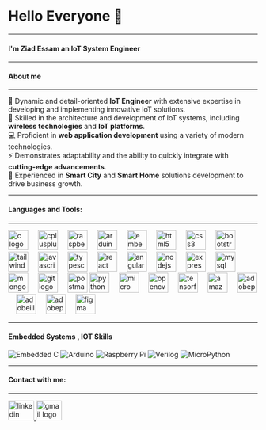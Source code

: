 <h1> Hello Everyone 👋 </h1>

______________________________________________________________________________________________________________________________________________________________


<h4 align="left"> I'm Ziad Essam an IoT System Engineer </h4>

______________________________________________________________________________________________________________________________________________________________

<h4 align="left">About me </h4>

______________________________________________________________________________________________________________________________________________________________

🚀 Dynamic and detail-oriented **IoT Engineer** with extensive expertise in developing and implementing innovative IoT solutions.  
📡 Skilled in the architecture and development of IoT systems, including **wireless technologies** and **IoT platforms**.  
💻 Proficient in **web application development** using a variety of modern technologies.  
⚡ Demonstrates adaptability and the ability to quickly integrate with **cutting-edge advancements**.  
🌆 Experienced in **Smart City** and **Smart Home** solutions development to drive business growth.  

______________________________________________________________________________________________________________________________________________________________


<h4 align="left"> Languages and Tools: </h4>

______________________________________________________________________________________________________________________________________________________________

<div align="left">
  <img src="https://skillicons.dev/icons?i=c" height="40"  width="40" alt="c logo"  />
  <img width="12" />
  <img src="https://cdn.jsdelivr.net/gh/devicons/devicon/icons/cplusplus/cplusplus-original.svg" height="40" width="40" alt="cplusplus logo"  />
  <img width="12" />
  <img src="https://cdn.jsdelivr.net/gh/devicons/devicon/icons/raspberrypi/raspberrypi-original.svg" height="40 width="40" alt="raspberrypi logo"  />
  <img width="12" />
  <img src="https://cdn.jsdelivr.net/gh/devicons/devicon/icons/arduino/arduino-original.svg" height="40" width="40" alt="arduino logo"  />
  <img width="12" />
  <img src="https://cdn.jsdelivr.net/gh/devicons/devicon/icons/embeddedc/embeddedc-original.svg" height="40" alt="embeddedc logo"  />
  <img width="12" />
  <img src="https://cdn.jsdelivr.net/gh/devicons/devicon/icons/html5/html5-original.svg" height="40" width="40" alt="html5 logo"  />
  <img width="12" />
  <img src="https://cdn.jsdelivr.net/gh/devicons/devicon/icons/css3/css3-original.svg" height="40" width="40" alt="css3 logo"  />
  <img width="12" />
  <img src="https://cdn.jsdelivr.net/gh/devicons/devicon/icons/bootstrap/bootstrap-original.svg" height="40" width="40" alt="bootstrap logo"  />
  <img width="12" />
  <img src="https://skillicons.dev/icons?i=tailwind" height="40" alt="tailwindcss logo"  />
  <img width="12" />
  <img src="https://cdn.jsdelivr.net/gh/devicons/devicon/icons/javascript/javascript-original.svg" height="40"  width="40" alt="javascript logo"  />
  <img width="12" />
  <img src="https://cdn.jsdelivr.net/gh/devicons/devicon/icons/typescript/typescript-original.svg" height="40" alt="typescript logo"  />
  <img width="12" />
  <img src="https://cdn.jsdelivr.net/gh/devicons/devicon/icons/react/react-original.svg" height="40" width="40"  alt="react logo"  />
  <img width="12" />
  <img src="https://cdn.jsdelivr.net/gh/devicons/devicon/icons/angularjs/angularjs-original.svg" height="40" alt="angularjs logo"  />
  <img width="12" />
  <img src="https://cdn.jsdelivr.net/gh/devicons/devicon/icons/nodejs/nodejs-original.svg" height="40" width="40" alt="nodejs logo"  />
  <img width="12" />
  <img src="https://cdn.jsdelivr.net/gh/devicons/devicon/icons/express/express-original.svg" height="40" width="40" alt="express logo"  />
  <img width="12" />
  <img src="https://skillicons.dev/icons?i=mysql" height="40" width="40" alt="mysql logo"  />
  <img width="12" />
  <img src="https://cdn.jsdelivr.net/gh/devicons/devicon/icons/mongodb/mongodb-original.svg" height="40" width="40" alt="mongodb logo"  />
  <img width="12" />
  <img src="https://cdn.simpleicons.org/git/F05032" height="40" width="40" alt="git logo"  />
  <img width="12" />
  <img src="https://cdn.simpleicons.org/postman/FF6C37" height="40" width="40" alt="postman logo"  />
  <img src="https://cdn.jsdelivr.net/gh/devicons/devicon/icons/python/python-original.svg" height="40" width="40" alt="python logo"  />
  <img width="12" />
  <img src="https://upload.wikimedia.org/wikipedia/commons/4/4e/Micropython-logo.svg" height="40" width="40" alt="micro python logo"  />
  <img width="12" />
  <img src="https://cdn.jsdelivr.net/gh/devicons/devicon/icons/opencv/opencv-original.svg" height="40" alt="opencv logo"  />
  <img width="12" />
  <img src="https://cdn.jsdelivr.net/gh/devicons/devicon/icons/tensorflow/tensorflow-original.svg" height="40" alt="tensorflow logo"  />
  <img width="12" />
  <img src="https://skillicons.dev/icons?i=aws" height="40" alt="amazonwebservices logo"  />  
  <img width="12" />
  <img src="https://skillicons.dev/icons?i=ps" height="40" width="40"  alt="adobephotoshop logo"  />
  <img width="12" />
  <img src="https://skillicons.dev/icons?i=ai" height="40" width="40"  alt="adobeillustrator logo"  />
  <img width="12" />
  <img src="https://skillicons.dev/icons?i=pr" height="40" width="40" alt="adobepremierepro logo"  />
  <img width="12" />
  <img src="https://cdn.jsdelivr.net/gh/devicons/devicon/icons/figma/figma-original.svg" height="40" width="40" alt="figma logo"  />
</div>

______________________________________________________________________________________________________________________________________________________________


<h4 align="left"> Embedded Systems , IOT Skills</h4>


![Embedded C](https://img.shields.io/badge/Embedded%20Systems-007ACC?style=flat-square)
![Arduino](https://img.shields.io/badge/Arduino-00979D?style=flat-square&logo=arduino&logoColor=white)
![Raspberry Pi](https://img.shields.io/badge/Raspberry%20Pi-C51A4A?style=flat-square&logo=raspberry-pi&logoColor=white)
![Verilog](https://img.shields.io/badge/VHDL-8B0000?style=flat-square)
![MicroPython](https://img.shields.io/badge/MicroPython-3776AB?style=flat-square&logo=python&logoColor=white)

______________________________________________________________________________________________________________________________________________________________

<h4 align="left"> Contact with me: </h4>

______________________________________________________________________________________________________________________________________________________________
 <div align="left">
    <a href="https://linkedin.com/in/ziad-essam-ze3" target="blank">
        <img src="https://raw.githubusercontent.com/maurodesouza/profile-readme-generator/master/src/assets/icons/social/linkedin/default.svg" width="52" height="40" alt="linkedin logo"  />
    </a>
    <a href="mailto:ziad.essam.abdelaziz3@gmail.com" target="_blank">
         <img src="https://raw.githubusercontent.com/maurodesouza/profile-readme-generator/master/src/assets/icons/social/gmail/default.svg" width="52" height="40" alt="gmail logo"  />
    </a
</div>
